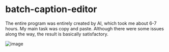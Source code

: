 # batch-caption-editor
The entire program was entirely created by AI, which took me about 6-7 hours. My main task was copy and paste. Although there were some issues along the way, the result is basically satisfactory.

![image](https://github.com/user-attachments/assets/d61c355d-c336-46c2-95cb-7f451dc70c19)
